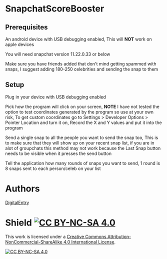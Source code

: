 # SnapchatScoreBooster

## Prerequisites
An android device with USB debugging enabled, This will **NOT** work on apple devices

You will need snapchat version 11.22.0.33 or below

Make sure you have friends added that don't mind getting spammed with snaps, I suggest adding 180-250 celebrities and sending the snap to them

## Setup
Plug in your device with USB debugging enabled

Pick how the program will click on your screen, **NOTE** I have not tested the option to test coordinates generated by the program so use at your own risk, To get custom coordinates go to Settings > Developer Options > Pointer Location and turn it on, Record the X and Y values and put it into the program

Send a single snap to all the people you want to send the snap too, This is to make sure that they will show up on your recent snap list, if you are in alot of groupchats this method may not work because the Last Snap button needs to be visible when it presses the send button

Tell the application how many rounds of snaps you want to send, 1 round is 8 snaps sent to each person/celeb on your list

# Authors
[DigitalEntry](https://github.com/DigitalEntry)



# Shield [![CC BY-NC-SA 4.0][cc-by-nc-sa-shield]][cc-by-nc-sa]

This work is licensed under a
[Creative Commons Attribution-NonCommercial-ShareAlike 4.0 International License][cc-by-nc-sa].

[![CC BY-NC-SA 4.0][cc-by-nc-sa-image]][cc-by-nc-sa]

[cc-by-nc-sa]: http://creativecommons.org/licenses/by-nc-sa/4.0/
[cc-by-nc-sa-image]: https://licensebuttons.net/l/by-nc-sa/4.0/88x31.png
[cc-by-nc-sa-shield]: https://img.shields.io/badge/License-CC%20BY--NC--SA%204.0-lightgrey.svg
